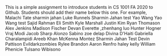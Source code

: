 This is a simple assignment to introduce students in CS 1001 FA 2020 to Github. Students should add their name below this one. For example,
Malachi Tate 
sharmin jahan
Luke Runnels
Sharmin Jahan test
Yao Wang
Yao Wang test
Sajid Rahman
Eli Smith
Kyle Marshall
Justin Kim
Ryan Thomason
Alex Jenkins
Madison Fischer 
Devan Everette 
,zhenhang luo
Hunter Hogner
Vraj Modi
Jacob Sharp
Alonzo Sabino
zoe delap
Divina D'Haiti
Gabriella Charalampidi
Areeb Khan
McKenna Montez
Sharmin Jahan Test
Devin Pattison
Evildarkzombies
Rylee Brandon
Aaron Renfro
haley kelly
William Phenicie
Tulsano Wibisono


